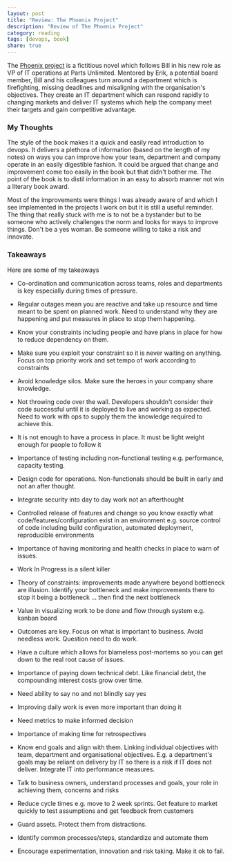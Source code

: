 ```yaml
---
layout: post
title: "Review: The Phoenix Project"
description: "Review of The Phoenix Project"
category: reading
tags: [devops, book]
share: true
---
```


The [Phoenix project](http://www.amazon.co.uk/The-Phoenix-Project-Helping-Business-ebook/dp/B00AZRBLHO) is a fictitious novel which follows Bill in his new role as VP of IT operations at Parts Unlimited. Mentored by Erik, a potential board member, Bill and his colleagues turn around a department which is firefighting, missing deadlines and misaligning with the organisation's objectives. They create an IT department which can respond rapidly to changing markets and deliver IT systems which help the company meet their targets and gain competitive advantage. ### My ThoughtsThe style of the book makes it a quick and easily read introduction to devops. It delivers a plethora of information (based on the length of my notes) on ways you can improve how your team, department and company operate in an easily digestible fashion. It could be argued that change and improvement come too easily in the book but that didn't bother me. The point of the book is to distil information in an easy to absorb manner not win a literary book award.Most of the improvements were things I was already aware of and which I see implemented in the projects I work on but it is still a useful reminder. The thing that really stuck with me is to not be a bystander but to be someone who actively challenges the norm and looks for ways to improve things. Don't be a yes woman. Be someone willing to take a risk and innovate.### TakeawaysHere are some of my takeaways* Co-ordination and communication across teams, roles and departments is key especially during times of pressure.* Regular outages mean you are reactive and take up resource and time meant to be spent on planned work. Need to understand why they are happening and put measures in place to stop them happening. * Know your constraints including people and have plans in place for how to reduce dependency on them.* Make sure you exploit your constraint  so it is never waiting on anything. Focus on top priority work and set tempo of work according to constraints* Avoid knowledge silos. Make sure the heroes in your company share knowledge.* Not throwing code over the wall. Developers shouldn't consider their code successful until it is deployed to live and working as expected. Need to work with ops to supply them the knowledge required to achieve this.* It is not enough to have a process in place. It must be light weight enough for people to follow it* Importance of testing including non-functional testing e.g. performance, capacity testing.* Design code for operations. Non-functionals should be built in early and not an after thought.* Integrate security into day to day work not an afterthought* Controlled release of features and change so you know exactly what code/features/configuration exist in an environment e.g. source control of code including build configuration, automated deployment, reproducible environments* Importance of having monitoring and health checks in place to warn of issues.* Work In Progress is a silent killer* Theory of constraints: improvements made anywhere beyond bottleneck are illusion. Identify your bottleneck and make improvements there to stop it being a bottleneck ... then find the next bottleneck* Value in visualizing work to be done and flow through system  e.g. kanban board* Outcomes are key. Focus on what is important to business. Avoid needless work. Question need to do work.* Have a culture which allows for blameless post-mortems so you can get down to the real root cause of issues.* Importance of paying down technical debt. Like financial debt, the compounding interest costs grow over time. * Need ability to say no and not blindly say yes* Improving daily work is even more important than doing it* Need metrics to make informed decision* Importance of making time for retrospectives* Know end goals and align with them. Linking individual objectives with team, department and organisational objectives. E.g. a department's goals may be reliant on delivery by IT so there is a risk if IT does not deliver. Integrate IT into performance measures.* Talk to business owners, understand processes and goals, your role in achieving them, concerns and risks* Reduce cycle times e.g. move to 2 week sprints. Get feature to market quickly to test assumptions and get feedback from customers* Guard assets. Protect them from distractions.* Identify common processes/steps, standardize and automate them* Encourage experimentation, innovation and risk taking. Make it ok to fail.